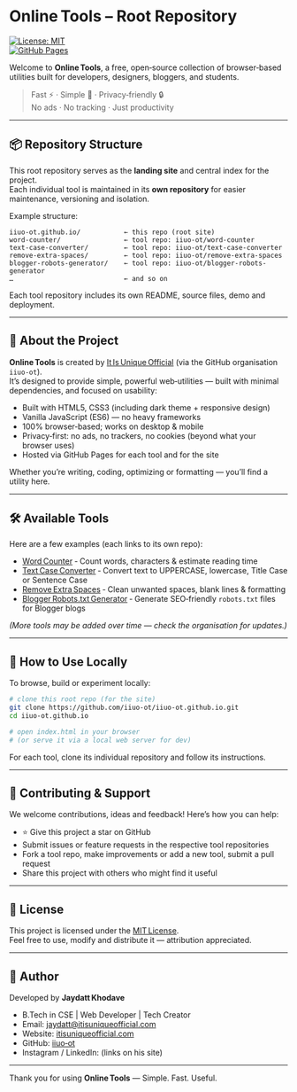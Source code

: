 # Online Tools – Root Repository  
[![License: MIT](https://img.shields.io/badge/License-MIT-yellow.svg)](LICENSE)  
[![GitHub Pages](https://img.shields.io/badge/Hosted%20on-GitHub%20Pages-blue)](https://iiuo-ot.github.io)

Welcome to **Online Tools**, a free, open‑source collection of browser‑based utilities built for developers, designers, bloggers, and students.

> Fast ⚡ · Simple 🧠 · Privacy‑friendly 🔒  
> No ads · No tracking · Just productivity

---

## 📦 Repository Structure  
This root repository serves as the **landing site** and central index for the project.  
Each individual tool is maintained in its **own repository** for easier maintenance, versioning and isolation.

Example structure:

```
iiuo‑ot.github.io/           ← this repo (root site)  
word‑counter/                ← tool repo: iiuo‑ot/word‑counter  
text‑case‑converter/         ← tool repo: iiuo‑ot/text-case-converter  
remove‑extra‑spaces/         ← tool repo: iiuo‑ot/remove-extra-spaces  
blogger‑robots‑generator/    ← tool repo: iiuo‑ot/blogger-robots-generator  
…                            ← and so on  
```

Each tool repository includes its own README, source files, demo and deployment.

---

## 🚀 About the Project  
**Online Tools** is created by [It Is Unique Official](https://itisuniqueofficial.com) (via the GitHub organisation `iiuo‑ot`).  
It’s designed to provide simple, powerful web‑utilities — built with minimal dependencies, and focused on usability:

- Built with HTML5, CSS3 (including dark theme + responsive design)  
- Vanilla JavaScript (ES6) — no heavy frameworks  
- 100% browser‑based; works on desktop & mobile  
- Privacy‑first: no ads, no trackers, no cookies (beyond what your browser uses)  
- Hosted via GitHub Pages for each tool and for the site  

Whether you’re writing, coding, optimizing or formatting — you’ll find a utility here.

---

## 🛠 Available Tools  
Here are a few examples (each links to its own repo):

- [Word Counter](https://github.com/iiuo-ot/word-counter) ‑ Count words, characters & estimate reading time  
- [Text Case Converter](https://github.com/iiuo-ot/text-case-converter) ‑ Convert text to UPPERCASE, lowercase, Title Case or Sentence Case  
- [Remove Extra Spaces](https://github.com/iiuo-ot/remove-extra-spaces) ‑ Clean unwanted spaces, blank lines & formatting  
- [Blogger Robots.txt Generator](https://github.com/iiuo-ot/blogger-robots-generator) ‑ Generate SEO‑friendly `robots.txt` files for Blogger blogs  

_(More tools may be added over time — check the organisation for updates.)_

---

## 📌 How to Use Locally  
To browse, build or experiment locally:

```bash
# clone this root repo (for the site)  
git clone https://github.com/iiuo‑ot/iiuo‑ot.github.io.git  
cd iiuo‑ot.github.io

# open index.html in your browser  
# (or serve it via a local web server for dev)
```

For each tool, clone its individual repository and follow its instructions.

---

## 🤝 Contributing & Support  
We welcome contributions, ideas and feedback! Here’s how you can help:

- ⭐ Give this project a star on GitHub  
- Submit issues or feature requests in the respective tool repositories  
- Fork a tool repo, make improvements or add a new tool, submit a pull request  
- Share this project with others who might find it useful

---

## 📄 License  
This project is licensed under the [MIT License](LICENSE).  
Feel free to use, modify and distribute it — attribution appreciated.

---

## 🙋 Author  
Developed by **Jaydatt Khodave**  
- B.Tech in CSE | Web Developer | Tech Creator  
- Email: jaydatt@itisuniqueofficial.com  
- Website: [itisuniqueofficial.com](https://www.itisuniqueofficial.com)  
- GitHub: [iiuo‑ot](https://github.com/iiuo-ot)  
- Instagram / LinkedIn: (links on his site)

---

Thank you for using **Online Tools** — Simple. Fast. Useful.
